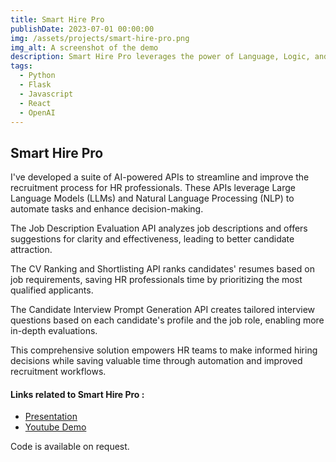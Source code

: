 ```yaml
---
title: Smart Hire Pro
publishDate: 2023-07-01 00:00:00
img: /assets/projects/smart-hire-pro.png
img_alt: A screenshot of the demo
description: Smart Hire Pro leverages the power of Language, Logic, and Machine Learning (LLM) to revolutionize the Human Resources department's operations.
tags:
  - Python
  - Flask
  - Javascript
  - React
  - OpenAI
---
```


## Smart Hire Pro

I've developed a suite of AI-powered APIs to streamline and improve the recruitment process for HR professionals. These APIs leverage Large Language Models (LLMs) and Natural Language Processing (NLP) to automate tasks and enhance decision-making.

The Job Description Evaluation API analyzes job descriptions and offers suggestions for clarity and effectiveness, leading to better candidate attraction.

The CV Ranking and Shortlisting API ranks candidates' resumes based on job requirements, saving HR professionals time by prioritizing the most qualified applicants.

The Candidate Interview Prompt Generation API creates tailored interview questions based on each candidate's profile and the job role, enabling more in-depth evaluations.

This comprehensive solution empowers HR teams to make informed hiring decisions while saving valuable time through automation and improved recruitment workflows.

#### Links related to Smart Hire Pro : 

  <ul>
    <li><a target="_blank" rel="noreferrer noopener" href="https://he-s3.s3.amazonaws.com/media/sprint/axis-llm-bankathon-1/team/1805172/3410d2fllm_bankathon___smarthirepro___10x_developers.pptx">Presentation</a>
    </li>
    <li><a target="_blank" rel="noreferrer noopener" href="https://youtu.be/LHUiWRnDTRk">Youtube Demo</a>
    </li>
  </ul>

  <p>Code is available on request. </p>